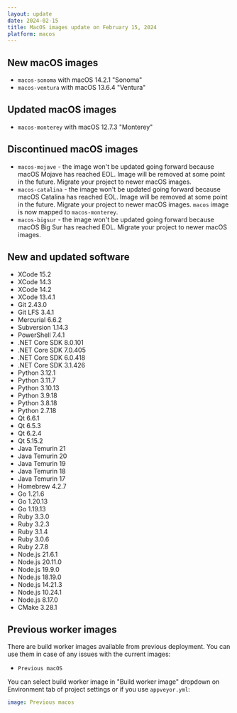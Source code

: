 ```yaml
---
layout: update
date: 2024-02-15
title: MacOS images update on February 15, 2024
platform: macos
---
```


## New macOS images

* `macos-sonoma` with macOS 14.2.1 "Sonoma"
* `macos-ventura` with macOS 13.6.4 "Ventura"

## Updated macOS images

* `macos-monterey` with macOS 12.7.3 "Monterey"

## Discontinued macOS images

* `macos-mojave` - the image won't be updated going forward because macOS Mojave has reached EOL. Image will be removed at some point in the future. Migrate your project to newer macOS images.
* `macos-catalina` - the image won't be updated going forward because macOS Catalina has reached EOL. Image will be removed at some point in the future. Migrate your project to newer macOS images. `macos` image is now mapped to `macos-monterey`.
* `macos-bigsur` - the image won't be updated going forward because macOS Big Sur has reached EOL. Migrate your project to newer macOS images.

## New and updated software

* XCode 15.2
* XCode 14.3
* XCode 14.2
* XCode 13.4.1
* Git 2.43.0
* Git LFS 3.4.1
* Mercurial 6.6.2
* Subversion 1.14.3
* PowerShell 7.4.1
* .NET Core SDK 8.0.101
* .NET Core SDK 7.0.405
* .NET Core SDK 6.0.418
* .NET Core SDK 3.1.426
* Python 3.12.1
* Python 3.11.7
* Python 3.10.13
* Python 3.9.18
* Python 3.8.18
* Python 2.7.18
* Qt 6.6.1
* Qt 6.5.3
* Qt 6.2.4
* Qt 5.15.2
* Java Temurin 21
* Java Temurin 20
* Java Temurin 19
* Java Temurin 18
* Java Temurin 17
* Homebrew 4.2.7
* Go 1.21.6
* Go 1.20.13
* Go 1.19.13
* Ruby 3.3.0
* Ruby 3.2.3
* Ruby 3.1.4
* Ruby 3.0.6
* Ruby 2.7.8
* Node.js 21.6.1
* Node.js 20.11.0
* Node.js 19.9.0
* Node.js 18.19.0
* Node.js 14.21.3
* Node.js 10.24.1
* Node.js 8.17.0
* CMake 3.28.1

## Previous worker images

There are build worker images available from previous deployment. You can use them in case of any issues with the current images:

* `Previous macOS`

You can select build worker image in "Build worker image" dropdown on Environment tab of project settings or if you use `appveyor.yml`:

```yaml
image: Previous macos
```